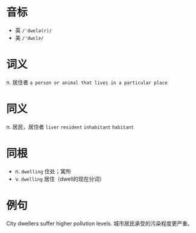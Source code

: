# 音标

- 英 `/ˈdwelə(r)/`
- 美 `/'dwɛlɚ/`

# 词义

n. 居住者
`a person or animal that lives in a particular place`

# 同义

n. 居民，居住者
`liver` `resident` `inhabitant` `habitant`

# 同根

- n. `dwelling` 住处；寓所
- v. `dwelling` 居住（dwell的现在分词）

# 例句

City dwellers suffer higher pollution levels.
城市居民承受的污染程度更严重。


